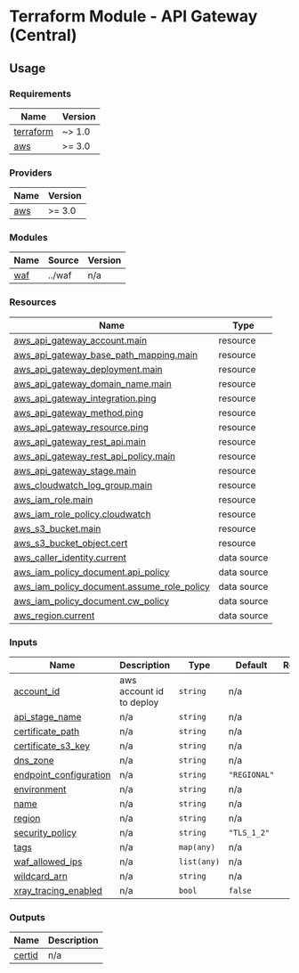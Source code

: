 # Terraform Module - API Gateway (Central)

## Usage

<!--- BEGIN_TF_DOCS --->
### Requirements

| Name | Version |
|------|---------|
| <a name="requirement_terraform"></a> [terraform](#requirement\_terraform) | ~> 1.0 |
| <a name="requirement_aws"></a> [aws](#requirement\_aws) | >= 3.0 |

### Providers

| Name | Version |
|------|---------|
| <a name="provider_aws"></a> [aws](#provider\_aws) | >= 3.0 |

### Modules

| Name | Source | Version |
|------|--------|---------|
| <a name="module_waf"></a> [waf](#module\_waf) | ../waf | n/a |

### Resources

| Name | Type |
|------|------|
| [aws_api_gateway_account.main](https://registry.terraform.io/providers/hashicorp/aws/latest/docs/resources/api_gateway_account) | resource |
| [aws_api_gateway_base_path_mapping.main](https://registry.terraform.io/providers/hashicorp/aws/latest/docs/resources/api_gateway_base_path_mapping) | resource |
| [aws_api_gateway_deployment.main](https://registry.terraform.io/providers/hashicorp/aws/latest/docs/resources/api_gateway_deployment) | resource |
| [aws_api_gateway_domain_name.main](https://registry.terraform.io/providers/hashicorp/aws/latest/docs/resources/api_gateway_domain_name) | resource |
| [aws_api_gateway_integration.ping](https://registry.terraform.io/providers/hashicorp/aws/latest/docs/resources/api_gateway_integration) | resource |
| [aws_api_gateway_method.ping](https://registry.terraform.io/providers/hashicorp/aws/latest/docs/resources/api_gateway_method) | resource |
| [aws_api_gateway_resource.ping](https://registry.terraform.io/providers/hashicorp/aws/latest/docs/resources/api_gateway_resource) | resource |
| [aws_api_gateway_rest_api.main](https://registry.terraform.io/providers/hashicorp/aws/latest/docs/resources/api_gateway_rest_api) | resource |
| [aws_api_gateway_rest_api_policy.main](https://registry.terraform.io/providers/hashicorp/aws/latest/docs/resources/api_gateway_rest_api_policy) | resource |
| [aws_api_gateway_stage.main](https://registry.terraform.io/providers/hashicorp/aws/latest/docs/resources/api_gateway_stage) | resource |
| [aws_cloudwatch_log_group.main](https://registry.terraform.io/providers/hashicorp/aws/latest/docs/resources/cloudwatch_log_group) | resource |
| [aws_iam_role.main](https://registry.terraform.io/providers/hashicorp/aws/latest/docs/resources/iam_role) | resource |
| [aws_iam_role_policy.cloudwatch](https://registry.terraform.io/providers/hashicorp/aws/latest/docs/resources/iam_role_policy) | resource |
| [aws_s3_bucket.main](https://registry.terraform.io/providers/hashicorp/aws/latest/docs/resources/s3_bucket) | resource |
| [aws_s3_bucket_object.cert](https://registry.terraform.io/providers/hashicorp/aws/latest/docs/resources/s3_bucket_object) | resource |
| [aws_caller_identity.current](https://registry.terraform.io/providers/hashicorp/aws/latest/docs/data-sources/caller_identity) | data source |
| [aws_iam_policy_document.api_policy](https://registry.terraform.io/providers/hashicorp/aws/latest/docs/data-sources/iam_policy_document) | data source |
| [aws_iam_policy_document.assume_role_policy](https://registry.terraform.io/providers/hashicorp/aws/latest/docs/data-sources/iam_policy_document) | data source |
| [aws_iam_policy_document.cw_policy](https://registry.terraform.io/providers/hashicorp/aws/latest/docs/data-sources/iam_policy_document) | data source |
| [aws_region.current](https://registry.terraform.io/providers/hashicorp/aws/latest/docs/data-sources/region) | data source |

### Inputs

| Name | Description | Type | Default | Required |
|------|-------------|------|---------|:--------:|
| <a name="input_account_id"></a> [account\_id](#input\_account\_id) | aws account id to deploy | `string` | n/a | yes |
| <a name="input_api_stage_name"></a> [api\_stage\_name](#input\_api\_stage\_name) | n/a | `string` | n/a | yes |
| <a name="input_certificate_path"></a> [certificate\_path](#input\_certificate\_path) | n/a | `string` | n/a | yes |
| <a name="input_certificate_s3_key"></a> [certificate\_s3\_key](#input\_certificate\_s3\_key) | n/a | `string` | n/a | yes |
| <a name="input_dns_zone"></a> [dns\_zone](#input\_dns\_zone) | n/a | `string` | n/a | yes |
| <a name="input_endpoint_configuration"></a> [endpoint\_configuration](#input\_endpoint\_configuration) | n/a | `string` | `"REGIONAL"` | no |
| <a name="input_environment"></a> [environment](#input\_environment) | n/a | `string` | n/a | yes |
| <a name="input_name"></a> [name](#input\_name) | n/a | `string` | n/a | yes |
| <a name="input_region"></a> [region](#input\_region) | n/a | `string` | n/a | yes |
| <a name="input_security_policy"></a> [security\_policy](#input\_security\_policy) | n/a | `string` | `"TLS_1_2"` | no |
| <a name="input_tags"></a> [tags](#input\_tags) | n/a | `map(any)` | n/a | yes |
| <a name="input_waf_allowed_ips"></a> [waf\_allowed\_ips](#input\_waf\_allowed\_ips) | n/a | `list(any)` | n/a | yes |
| <a name="input_wildcard_arn"></a> [wildcard\_arn](#input\_wildcard\_arn) | n/a | `string` | n/a | yes |
| <a name="input_xray_tracing_enabled"></a> [xray\_tracing\_enabled](#input\_xray\_tracing\_enabled) | n/a | `bool` | `false` | no |

### Outputs

| Name | Description |
|------|-------------|
| <a name="output_certid"></a> [certid](#output\_certid) | n/a |

<!--- END_TF_DOCS --->